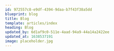 ```yaml
---
id: 972557c8-e9df-4394-9daa-b7f43f38a5dd
blueprint: blog
title: Blog
template: articles/index
heading: Blog
updated_by: 6d1af9c0-511e-4aad-94a9-44a14a2422ee
updated_at: 1638537191
image: placeholder.jpg
---
```

